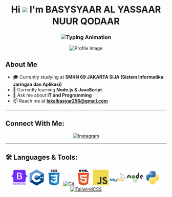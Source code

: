 <h1 align="center" style="background-color: transparent;">
  <span style="vertical-align: middle;">Hi</span>
  <img src="https://github.com/user-attachments/assets/1553a2bc-b2d6-4ec5-9ba0-af183cc13829" width="35" style="vertical-align: middle; background-color: transparent;">
  <span style="vertical-align: middle;">I'm BASYSYAAR AL YASSAAR NUUR QODAAR</span>
</h1>

<h3 align="center">
  <img src="https://readme-typing-svg.herokuapp.com?font=Fira+Code&pause=1000&color=FFFFFF&width=435&lines=A+Passionate+Website+Developer" alt="Typing Animation" />
</h3>

<p align="center">
  <img src="https://github.com/user-attachments/assets/b25dd2ad-3513-41e6-9d8c-6acead2325ff" alt="Profile Image" width="600"/>
</p>

## About Me
- 🎓 Currently studying at **SMKN 69 JAKARTA SIJA (Sistem Informatika Jaringan dan Aplikasi)**
- 🌱 Currently learning **Node.js & JavaScript**
- 💬 Ask me about **IT and Programming**
- 📫 Reach me at **lakalbasyar256@gmail.com**

---

## Connect With Me:
<p align="center">
  <a href="https://instagram.com/basyar_anq" target="blank">
    <img src="https://img.shields.io/badge/Instagram-%23E4405F.svg?&style=for-the-badge&logo=instagram&logoColor=white" alt="Instagram">
  </a>
</p>

---

## 🛠️ Languages & Tools:
<p align="center">
  <a href="https://getbootstrap.com" target="_blank"> <img src="https://raw.githubusercontent.com/devicons/devicon/master/icons/bootstrap/bootstrap-plain-wordmark.svg" alt="Bootstrap" width="50" height="50"/> </a> 
  <a href="https://www.w3schools.com/cpp/" target="_blank"> <img src="https://raw.githubusercontent.com/devicons/devicon/master/icons/cplusplus/cplusplus-original.svg" alt="C++" width="50" height="50"/> </a>
  <a href="https://www.w3schools.com/css/" target="_blank"> <img src="https://raw.githubusercontent.com/devicons/devicon/master/icons/css3/css3-original-wordmark.svg" alt="CSS3" width="50" height="50"/> </a>
  <a href="https://git-scm.com/" target="_blank"> <img src="https://www.vectorlogo.zone/logos/git-scm/git-scm-icon.svg" alt="Git" width="50" height="50"/> </a> 
  <a href="https://www.w3.org/html/" target="_blank"> <img src="https://raw.githubusercontent.com/devicons/devicon/master/icons/html5/html5-original-wordmark.svg" alt="HTML5" width="50" height="50"/> </a>
  <a href="https://developer.mozilla.org/en-US/docs/Web/JavaScript" target="_blank"> <img src="https://raw.githubusercontent.com/devicons/devicon/master/icons/javascript/javascript-original.svg" alt="JavaScript" width="50" height="50"/> </a>
  <a href="https://www.mysql.com/" target="_blank"> <img src="https://raw.githubusercontent.com/devicons/devicon/master/icons/mysql/mysql-original-wordmark.svg" alt="MySQL" width="50" height="50"/> </a>
  <a href="https://nodejs.org" target="_blank"> <img src="https://raw.githubusercontent.com/devicons/devicon/master/icons/nodejs/nodejs-original-wordmark.svg" alt="Node.js" width="50" height="50"/> </a>
  <a href="https://www.python.org" target="_blank"> <img src="https://raw.githubusercontent.com/devicons/devicon/master/icons/python/python-original.svg" alt="Python" width="50" height="50"/> </a>
  <a href="https://tailwindcss.com/" target="_blank"> <img src="https://www.vectorlogo.zone/logos/tailwindcss/tailwindcss-icon.svg" alt="TailwindCSS" width="50" height="50"/> </a>
</p>



